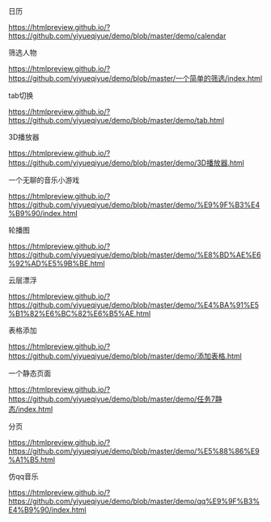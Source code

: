 日历

https://htmlpreview.github.io/?https://github.com/yiyueqiyue/demo/blob/master/demo/calendar

筛选人物

https://htmlpreview.github.io/?https://github.com/yiyueqiyue/demo/blob/master/一个简单的筛选/index.html

tab切换

https://htmlpreview.github.io/?https://github.com/yiyueqiyue/demo/blob/master/demo/tab.html

3D播放器

https://htmlpreview.github.io/?https://github.com/yiyueqiyue/demo/blob/master/demo/3D播放器.html


一个无聊的音乐小游戏

https://htmlpreview.github.io/?https://github.com/yiyueqiyue/demo/blob/master/demo/%E9%9F%B3%E4%B9%90/index.html


轮播图

https://htmlpreview.github.io/?https://github.com/yiyueqiyue/demo/blob/master/demo/%E8%BD%AE%E6%92%AD%E5%9B%BE.html


云层漂浮

https://htmlpreview.github.io/?https://github.com/yiyueqiyue/demo/blob/master/demo/%E4%BA%91%E5%B1%82%E6%BC%82%E6%B5%AE.html


表格添加

https://htmlpreview.github.io/?https://github.com/yiyueqiyue/demo/blob/master/demo/添加表格.html

一个静态页面

https://htmlpreview.github.io/?https://github.com/yiyueqiyue/demo/blob/master/demo/任务7静态/index.html


分页

https://htmlpreview.github.io/?https://github.com/yiyueqiyue/demo/blob/master/demo/%E5%88%86%E9%A1%B5.html

仿qq音乐

https://htmlpreview.github.io/?https://github.com/yiyueqiyue/demo/blob/master/demo/qq%E9%9F%B3%E4%B9%90/index.html


